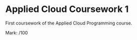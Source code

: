 # Applied Cloud Coursework 1

First coursework of the Applied Cloud Programming course.

Mark: /100
